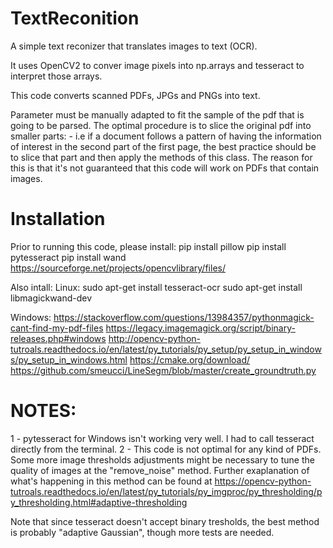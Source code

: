 # TextReconition
A simple text reconizer that translates images to text (OCR).

It uses OpenCV2 to conver image pixels into np.arrays and tesseract to interpret those arrays.

This code converts scanned PDFs, JPGs and PNGs into text.

Parameter must be manually adapted to fit the sample of the pdf that is going to be parsed.
The optimal procedure is to slice the original pdf into smaller parts:
    - i.e if a document follows a pattern of having the information of interest in the second part of the
    first page, the best practice should be to slice that part and then apply the methods of this class.
    The reason for this is that it's not guaranteed that this code will work on PDFs that contain images.

# Installation
Prior to running this code, please install:
pip install pillow
pip install pytesseract
pip install wand
https://sourceforge.net/projects/opencvlibrary/files/

Also intall:
Linux:
    sudo apt-get install tesseract-ocr
    sudo apt-get install libmagickwand-dev
    
Windows:
    https://stackoverflow.com/questions/13984357/pythonmagick-cant-find-my-pdf-files
    https://legacy.imagemagick.org/script/binary-releases.php#windows
    http://opencv-python-tutroals.readthedocs.io/en/latest/py_tutorials/py_setup/py_setup_in_windows/py_setup_in_windows.html
    https://cmake.org/download/
    https://github.com/smeucci/LineSegm/blob/master/create_groundtruth.py

# NOTES:
1 - pytesseract for Windows isn't working very well. I had to call tesseract directly from the terminal.
2 - This code is not optimal for any kind of PDFs. Some more image thresholds adjustments might be necessary to tune the
quality of images at the "remove_noise" method. Further exaplanation of what's happening in this method can
be found at https://opencv-python-tutroals.readthedocs.io/en/latest/py_tutorials/py_imgproc/py_thresholding/py_thresholding.html#adaptive-thresholding

Note that since tesseract doesn't accept binary tresholds, the best method is probably "adaptive Gaussian", though more tests
are needed.
